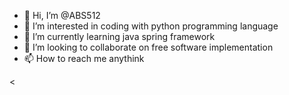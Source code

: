 - 👋 Hi, I’m @ABS512
- 👀 I’m interested in coding with python programming language
- 🌱 I’m currently learning java spring framework
- 💞️ I’m looking to collaborate on free software implementation
- 📫 How to reach me anythink 

<
